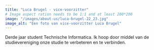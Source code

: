 ```yaml
---
title: "Luca Brugel - vice-voorzitter"
# Image aspect ration needs to be 1:1 and at least 200*200
image: "/images/about-us/luca-brugel-22_23.jpg"
image_alt: "Een foto van vice-voorzitter Luca Brugel"
---
```

Derde jaar student Technische Informatica. Ik hoop door middel van de studievereniging onze studie te verbeteren en te verbinden.